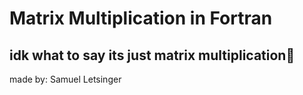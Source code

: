# Matrix Multiplication in Fortran

## idk what to say its just matrix multiplication🤷

made by: Samuel Letsinger
